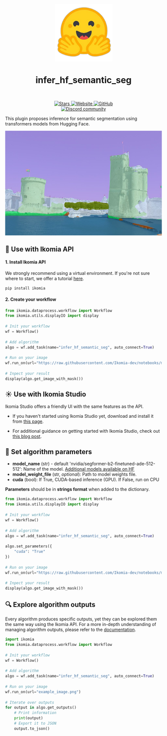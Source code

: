 <div align="center">
  <img src="https://raw.githubusercontent.com/Ikomia-hub/infer_hf_semantic_seg/main/icons/icon.png" alt="Algorithm icon">
  <h1 align="center">infer_hf_semantic_seg</h1>
</div>
<br />
<p align="center">
    <a href="https://github.com/Ikomia-hub/infer_hf_semantic_seg">
        <img alt="Stars" src="https://img.shields.io/github/stars/Ikomia-hub/infer_hf_semantic_seg">
    </a>
    <a href="https://app.ikomia.ai/hub/">
        <img alt="Website" src="https://img.shields.io/website/http/app.ikomia.ai/en.svg?down_color=red&down_message=offline&up_message=online">
    </a>
    <a href="https://github.com/Ikomia-hub/infer_hf_semantic_seg/blob/main/LICENSE.md">
        <img alt="GitHub" src="https://img.shields.io/github/license/Ikomia-hub/infer_hf_semantic_seg.svg?color=blue">
    </a>    
    <br>
    <a href="https://discord.com/invite/82Tnw9UGGc">
        <img alt="Discord community" src="https://img.shields.io/badge/Discord-white?style=social&logo=discord">
    </a> 
</p>

This plugin proposes inference for semantic segmentation using transformers models from Hugging Face. 

![LR port semantic segmentation](https://raw.githubusercontent.com/Ikomia-hub/infer_hf_semantic_seg/main/icons/output.jpg)

## :rocket: Use with Ikomia API

#### 1. Install Ikomia API

We strongly recommend using a virtual environment. If you're not sure where to start, we offer a tutorial [here](https://www.ikomia.ai/blog/a-step-by-step-guide-to-creating-virtual-environments-in-python).

```sh
pip install ikomia
```

#### 2. Create your workflow

```python
from ikomia.dataprocess.workflow import Workflow
from ikomia.utils.displayIO import display

# Init your workflow
wf = Workflow()

# Add algorithm
algo = wf.add_task(name="infer_hf_semantic_seg", auto_connect=True)

# Run on your image  
wf.run_on(url="https://raw.githubusercontent.com/Ikomia-dev/notebooks/main/examples/img/img_LR.jpg")

# Inpect your result
display(algo.get_image_with_mask())
```

## :sunny: Use with Ikomia Studio

Ikomia Studio offers a friendly UI with the same features as the API.

- If you haven't started using Ikomia Studio yet, download and install it from [this page](https://www.ikomia.ai/studio).

- For additional guidance on getting started with Ikomia Studio, check out [this blog post](https://www.ikomia.ai/blog/how-to-get-started-with-ikomia-studio).

## :pencil: Set algorithm parameters


- **model_name** (str) - default 'nvidia/segformer-b2-finetuned-ade-512-512': Name of the model. [Additional models available on HF](https://huggingface.co/models?sort=downloads&search=segformer)
- **model_weight_file** (str, *optional*): Path to model weights file. 
- **cuda** (bool): If True, CUDA-based inference (GPU). If False, run on CPU

**Parameters** should be in **strings format**  when added to the dictionary.

```python
from ikomia.dataprocess.workflow import Workflow
from ikomia.utils.displayIO import display

# Init your workflow
wf = Workflow()

# Add algorithm
algo = wf.add_task(name="infer_hf_semantic_seg", auto_connect=True)

algo.set_parameters({
    "cuda": "True"
})

# Run on your image  
wf.run_on(url="https://raw.githubusercontent.com/Ikomia-dev/notebooks/main/examples/img/img_LR.jpg")

# Inpect your result
display(algo.get_image_with_mask())
```

## :mag: Explore algorithm outputs

Every algorithm produces specific outputs, yet they can be explored them the same way using the Ikomia API. For a more in-depth understanding of managing algorithm outputs, please refer to the [documentation](https://ikomia-dev.github.io/python-api-documentation/advanced_guide/IO_management.html).

```python
import ikomia
from ikomia.dataprocess.workflow import Workflow

# Init your workflow
wf = Workflow()

# Add algorithm
algo = wf.add_task(name="infer_hf_semantic_seg", auto_connect=True)

# Run on your image  
wf.run_on(url="example_image.png")

# Iterate over outputs
for output in algo.get_outputs()
    # Print information
    print(output)
    # Export it to JSON
    output.to_json()
```
